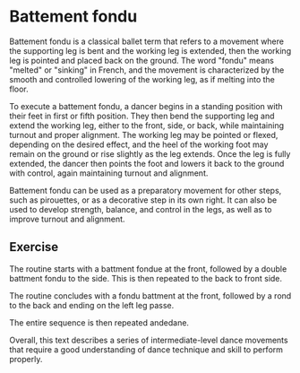 # Battement fondu

Battement fondu is a classical ballet term that refers to a movement where the supporting leg is bent and the working leg is extended, then the working leg is pointed and placed back on the ground. The word "fondu" means "melted" or "sinking" in French, and the movement is characterized by the smooth and controlled lowering of the working leg, as if melting into the floor.

To execute a battement fondu, a dancer begins in a standing position with their feet in first or fifth position. They then bend the supporting leg and extend the working leg, either to the front, side, or back, while maintaining turnout and proper alignment. The working leg may be pointed or flexed, depending on the desired effect, and the heel of the working foot may remain on the ground or rise slightly as the leg extends. Once the leg is fully extended, the dancer then points the foot and lowers it back to the ground with control, again maintaining turnout and alignment.

Battement fondu can be used as a preparatory movement for other steps, such as pirouettes, or as a decorative step in its own right. It can also be used to develop strength, balance, and control in the legs, as well as to improve turnout and alignment.




## **Exercise**

The routine starts with a battment fondue at the front, followed by a double battment fondu to the side. This is then repeated to the back to front side.

The routine concludes with a fondu battment at the front, followed by a rond to the back and ending on the left leg passe.

The entire sequence is then repeated andedane.

Overall, this text describes a series of intermediate-level dance movements that require a good understanding of dance technique and skill to perform properly.
